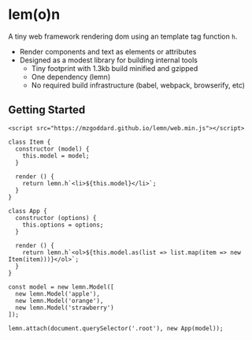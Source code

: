 # lem(o)n

A tiny web framework rendering dom using an template tag function `h`.

- Render components and text as elements or attributes
- Designed as a modest library for building internal tools
  - Tiny footprint with 1.3kb build minified and gzipped
  - One dependency (lemn)
  - No required build infrastructure (babel, webpack, browserify, etc)

## Getting Started

```
<script src="https://mzgoddard.github.io/lemn/web.min.js"></script>
```

```
class Item {
  constructor (model) {
    this.model = model;
  }

  render () {
    return lemn.h`<li>${this.model}</li>`;
  }
}

class App {
  constructor (options) {
    this.options = options;
  }

  render () {
    return lemn.h`<ol>${this.model.as(list => list.map(item => new Item(item)))}</ol>`;
  }
}

const model = new lemn.Model([
  new lemn.Model('apple'),
  new lemn.Model('orange'),
  new lemn.Model('strawberry')
]);

lemn.attach(document.querySelector('.root'), new App(model));
```
